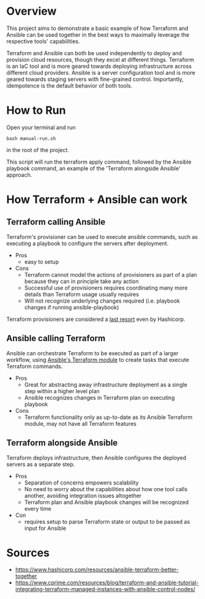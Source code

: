 # Overview
This project aims to demonstrate a basic example of how Terraform and Ansible can be used together in the best ways to maximally leverage the respective tools' capabilities.

Terraform and Ansible can both be used independently to deploy and provision cloud resources, though they excel at different things. Terraform is an IaC tool and is more geared towards deploying infrastructure across different cloud providers. Ansible is a server configuration tool and is more geared towards staging servers with fine-grained control. Importantly, idempotence is the default behavior of both tools.

# How to Run
Open your terminal and run

`bash manual-run.sh`

in the root of the project.

This script will run the terraform apply command, followed by the Ansible playbook command, an example of the 'Terraform alongside Ansible' approach. 

# How Terraform + Ansible can work
## Terraform calling Ansible
Terraform's provisioner can be used to execute ansible commands, such as executing a playbook to configure the servers after deployment.

- Pros
    - easy to setup
- Cons
    - Terraform cannot model the actions of provisioners as part of a plan because they can in principle take any action
    - Successful use of provisioners requires coordinating many more details than Terraform usage usually requires
    - Will not recognize underlying changes required (i.e. playbook changes if running ansible-playbook)

Terraform provisioners are considered a [last resort](https://developer.hashicorp.com/terraform/language/resources/provisioners/syntax) even by Hashicorp.    
## Ansible calling Terraform
Ansible can orchestrate Terraform to be executed as part of a larger workflow, using [Ansible's Terraform module](https://docs.ansible.com/ansible/latest/collections/community/general/terraform_module.html) to create tasks that execute Terraform commands.
- Pros
    - Great for abstracting away infrastructure deployment as a single step within a higher level plan
    - Ansible recognizes changes in Terraform plan on executing playbook
- Cons
    - Terraform functionality only as up-to-date as its Ansible Terraform module, may not have all Terraform features
## Terraform alongside Ansible
Terraform deploys infrastructure, then Ansible configures the deployed servers as a separate step.

- Pros
    - Separation of concerns empowers scalability
    - No need to worry about the capabilities about how one tool calls another, avoiding integration issues altogether
    - Terraform plan and Ansible playbook changes will be recognized every time
- Con
    - requires setup to parse Terraform state or output to be passed as input for Ansible

# Sources
- https://www.hashicorp.com/resources/ansible-terraform-better-together
- https://www.cprime.com/resources/blog/terraform-and-ansible-tutorial-integrating-terraform-managed-instances-with-ansible-control-nodes/
